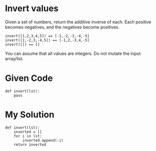 # Invert values

Given a set of numbers, return the additive inverse of each. Each positive becomes negatives, and the negatives become positives.

```
invert([1,2,3,4,5]) == [-1,-2,-3,-4,-5]
invert([1,-2,3,-4,5]) == [-1,2,-3,4,-5]
invert([]) == []
```

You can assume that all values are integers. Do not mutate the input array/list.

# Given Code

```{python}
def invert(lst):
    pass
```

# My Solution

```{python}
def invert(lst):
    inverted = []
    for i in lst:
        inverted.append(-i)
    return inverted
```
